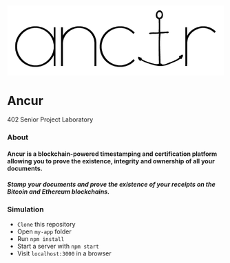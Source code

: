 ![](/documents/logo/ancur-logo.png)
# Ancur
402 Senior Project Laboratory
### About
#### Ancur is a blockchain-powered timestamping and certification platform allowing you to prove the existence, integrity and ownership of all your documents.
##### Stamp your documents and prove the existence of your receipts on the Bitcoin and Ethereum blockchains.


### Simulation
* `Clone` this repository
* Open `my-app` folder
* Run `npm install`
* Start a server with `npm start`
* Visit `localhost:3000` in a browser
